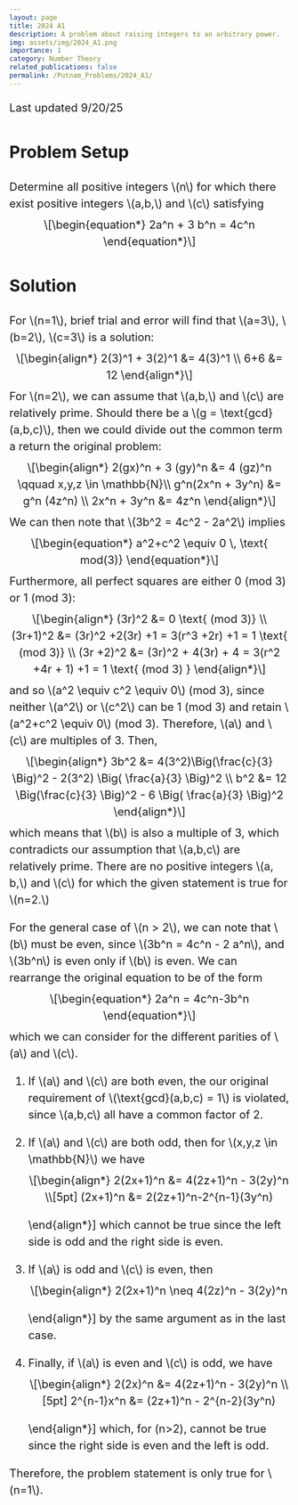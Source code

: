 ```yaml
---
layout: page
title: 2024 A1
description: A problem about raising integers to an arbitrary power. 
img: assets/img/2024_A1.png
importance: 1
category: Number Theory
related_publications: false
permalink: /Putnam_Problems/2024_A1/
---
```


<!-- Inline styling for larger text in Google Sites -->
<div style="font-size: 20px; line-height: 1.5;">

<!-- Begin solution -->
<p>Last updated 9/20/25</p>
<h2 id="problem-setup">Problem Setup</h2>
<p>Determine all positive integers <span
class="math inline">\(n\)</span> for which there exist positive integers
<span class="math inline">\(a,b,\)</span> and <span
class="math inline">\(c\)</span> satisfying <span
class="math display">\[\begin{equation*}
    2a^n + 3 b^n = 4c^n
\end{equation*}\]</span></p>
<h2 id="solution">Solution</h2>
<p>For <span class="math inline">\(n=1\)</span>, brief trial and error
will find that <span class="math inline">\(a=3\)</span>, <span
class="math inline">\(b=2\)</span>, <span
class="math inline">\(c=3\)</span> is a solution: <span
class="math display">\[\begin{align*}
    2(3)^1 + 3(2)^1 &amp;= 4(3)^1 \\
    6+6 &amp;= 12
\end{align*}\]</span> For <span class="math inline">\(n=2\)</span>, we
can assume that <span class="math inline">\(a,b,\)</span> and <span
class="math inline">\(c\)</span> are relatively prime. Should there be a
<span class="math inline">\(g = \text{gcd}(a,b,c)\)</span>, then we
could divide out the common term a return the original problem: <span
class="math display">\[\begin{align*}
    2(gx)^n + 3 (gy)^n &amp;= 4 (gz)^n \qquad x,y,z \in \mathbb{N}\\
    g^n(2x^n + 3y^n) &amp;= g^n (4z^n) \\
    2x^n + 3y^n &amp;= 4z^n
\end{align*}\]</span> We can then note that <span
class="math inline">\(3b^2 = 4c^2 - 2a^2\)</span> implies <span
class="math display">\[\begin{equation*}
    a^2+c^2 \equiv 0 \, \text{ mod(3)}
\end{equation*}\]</span> Furthermore, all perfect squares are either 0
(mod 3) or 1 (mod 3): <span class="math display">\[\begin{align*}
    (3r)^2 &amp;= 0 \text{ (mod 3)} \\
    (3r+1)^2 &amp;= (3r)^2 +2(3r) +1  = 3(r^3 +2r) +1  = 1 \text{ (mod
3)} \\
    (3r +2)^2 &amp;= (3r)^2 + 4(3r) + 4 = 3(r^2 +4r + 1) +1 = 1 \text{
(mod 3) }
\end{align*}\]</span> and so <span class="math inline">\(a^2 \equiv c^2
\equiv 0\)</span> (mod 3), since neither <span
class="math inline">\(a^2\)</span> or <span
class="math inline">\(c^2\)</span> can be 1 (mod 3) and retain <span
class="math inline">\(a^2+c^2 \equiv 0\)</span> (mod 3). Therefore,
<span class="math inline">\(a\)</span> and <span
class="math inline">\(c\)</span> are multiples of 3. Then, <span
class="math display">\[\begin{align*}
    3b^2 &amp;= 4(3^2)\Big(\frac{c}{3} \Big)^2 - 2(3^2) \Big(
\frac{a}{3} \Big)^2 \\
    b^2 &amp;= 12 \Big(\frac{c}{3} \Big)^2 - 6  \Big( \frac{a}{3}
\Big)^2
\end{align*}\]</span> which means that <span
class="math inline">\(b\)</span> is also a multiple of 3, which
contradicts our assumption that <span
class="math inline">\(a,b,c\)</span> are relatively prime. There are no
positive integers <span class="math inline">\(a, b,\)</span> and <span
class="math inline">\(c\)</span> for which the given statement is true
for <span class="math inline">\(n=2.\)</span></p>
<p>For the general case of <span class="math inline">\(n &gt;
2\)</span>, we can note that <span class="math inline">\(b\)</span> must
be even, since <span class="math inline">\(3b^n = 4c^n - 2 a^n\)</span>,
and <span class="math inline">\(3b^n\)</span> is even only if <span
class="math inline">\(b\)</span> is even. We can rearrange the original
equation to be of the form <span
class="math display">\[\begin{equation*}
    2a^n = 4c^n-3b^n
\end{equation*}\]</span> which we can consider for the different
parities of <span class="math inline">\(a\)</span> and <span
class="math inline">\(c\)</span>.</p>
<ol>
<li><p>If <span class="math inline">\(a\)</span> and <span
class="math inline">\(c\)</span> are both even, the our original
requirement of <span class="math inline">\(\text{gcd}(a,b,c) =
1\)</span> is violated, since <span class="math inline">\(a,b,c\)</span>
all have a common factor of 2.</p></li>
<li><p>If <span class="math inline">\(a\)</span> and <span
class="math inline">\(c\)</span> are both odd, then for <span
class="math inline">\(x,y,z \in \mathbb{N}\)</span> we have <span
class="math display">\[\begin{align*}
            2(2x+1)^n &amp;= 4(2z+1)^n - 3(2y)^n \\[5pt]
            (2x+1)^n &amp;= 2(2z+1)^n-2^{n-1}(3y^n)
        
\end{align*}\]</span> which cannot be true since the left side is odd
and the right side is even.</p></li>
<li><p>If <span class="math inline">\(a\)</span> is odd and <span
class="math inline">\(c\)</span> is even, then <span
class="math display">\[\begin{align*}
            2(2x+1)^n \neq 4(2z)^n - 3(2y)^n
        
\end{align*}\]</span> by the same argument as in the last case.</p></li>
<li><p>Finally, if <span class="math inline">\(a\)</span> is even and
<span class="math inline">\(c\)</span> is odd, we have <span
class="math display">\[\begin{align*}
            2(2x)^n &amp;= 4(2z+1)^n - 3(2y)^n \\[5pt]
            2^{n-1}x^n &amp;= (2z+1)^n - 2^{n-2}(3y^n)
        
\end{align*}\]</span> which, for <span
class="math inline">\(n&gt;2\)</span>, cannot be true since the right
side is even and the left is odd.</p></li>
</ol>
<p>Therefore, the problem statement is only true for <span
class="math inline">\(n=1\)</span>.</p>

 
</div>

<!-- MathJax Configuration to Scale Font Size for Math -->
<script type="text/javascript">
  window.MathJax = {
    tex: {
      inlineMath: [['$', '$'], ['\\(', '\\)']]
    },
    chtml: {
      scale: 0.5  // Scale up the math font size
    }
  };
</script>

<!-- MathJax Script -->
<script type="text/javascript" async
  src="https://cdnjs.cloudflare.com/ajax/libs/mathjax/3.2.0/es5/tex-mml-chtml.js">
</script>

